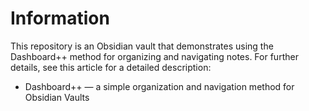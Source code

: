 # Information

This repository is an Obsidian vault that demonstrates using the Dashboard++ method for organizing and navigating notes. For further details, see this article for a detailed description:

- Dashboard++ — a simple organization and navigation method for Obsidian Vaults



